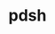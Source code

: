 ---
title: "pdsh"
layout: cache
categories: [package, v0.19]
meta: {"versions": ["2.31"], "compilers": ["gcc@=11.1.0", "gcc@=7.5.0", "oneapi@=2022.1.0"], "oss": ["ubuntu18.04", "ubuntu20.04"], "platforms": ["linux"], "targets": ["x86_64"], "stacks": ["e4s", "e4s-oneapi", "radiuss", "tutorial"], "num_specs": 3, "num_specs_by_stack": {"tutorial": 1, "radiuss": 1, "e4s": 1, "e4s-oneapi": 1}}
spec_details: [{"hash": "2uj33464g4syt2zl7xjzs7srr2pbcugv", "compiler": "gcc@=7.5.0", "versions": ["2.31"], "os": "ubuntu18.04", "platform": "linux", "target": "x86_64", "variants": ["build_system=autotools", "+ssh", "+static_modules"], "stacks": ["tutorial", "radiuss"], "size": "-", "tarball": "https://binaries.spack.io/releases/v0.19/build_cache/linux-ubuntu18.04-x86_64/gcc-7.5.0/pdsh-2.31/linux-ubuntu18.04-x86_64-gcc-7.5.0-pdsh-2.31-2uj33464g4syt2zl7xjzs7srr2pbcugv.spack"}, {"hash": "eb6rucz3bl2lzkmbqqouas6iuusxm2ae", "compiler": "gcc@=11.1.0", "versions": ["2.31"], "os": "ubuntu20.04", "platform": "linux", "target": "x86_64", "variants": ["build_system=autotools", "+ssh", "+static_modules"], "stacks": ["e4s"], "size": "-", "tarball": "https://binaries.spack.io/releases/v0.19/build_cache/linux-ubuntu20.04-x86_64/gcc-11.1.0/pdsh-2.31/linux-ubuntu20.04-x86_64-gcc-11.1.0-pdsh-2.31-eb6rucz3bl2lzkmbqqouas6iuusxm2ae.spack"}, {"hash": "f7ivdrlaw7qchbcezivtuq7dme4u6cvh", "compiler": "oneapi@=2022.1.0", "versions": ["2.31"], "os": "ubuntu20.04", "platform": "linux", "target": "x86_64", "variants": ["build_system=autotools", "+ssh", "+static_modules"], "stacks": ["e4s-oneapi"], "size": "-", "tarball": "https://binaries.spack.io/releases/v0.19/build_cache/linux-ubuntu20.04-x86_64/oneapi-2022.1.0/pdsh-2.31/linux-ubuntu20.04-x86_64-oneapi-2022.1.0-pdsh-2.31-f7ivdrlaw7qchbcezivtuq7dme4u6cvh.spack"}]
---